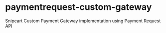 # paymentrequest-custom-gateway
Snipcart Custom Payment Gateway implementation using Payment Request API
